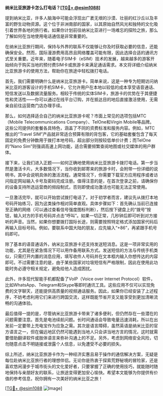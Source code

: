 **纳米比亚旅游卡怎么打电话？[[TG💪+ @esim1088](https://t.me/s/esim1088)]**

提到纳米比亚，许多人脑海中可能会浮现出广袤无垠的沙漠、壮丽的红沙丘以及丰富的野生动物资源。这个位于非洲南部的国家，以其原始自然风光和独特的文化吸引着世界各地的旅行者。如果你计划前往纳米比亚进行一场难忘的探险之旅，那么了解如何在当地使用电话通信是非常重要的。

在纳米比亚旅行期间，保持与外界的联系不仅能够让你及时获取必要的信息，还能确保安全。然而，国际漫游费用高昂且网络覆盖可能有限，因此选择合适的通讯方式至关重要。近年来，随着电子SIM卡（eSIM）技术的发展，越来越多的游客开始倾向于购买当地的预付费SIM卡或旅游卡来满足通话需求。本文将详细介绍纳米比亚旅游卡的使用方法，帮助你在旅途中轻松拨打电话。

首先，我们需要明确什么是纳米比亚旅游卡。简单来说，这是一种专为短期访问纳米比亚的游客设计的手机SIM卡，它允许用户在本地以较低的成本享受语音通话、短信发送以及数据流量服务。相较于传统的实体SIM卡，旅游卡的优势在于其便捷性和灵活性——你可以通过在线平台订购，并在抵达目的地后直接激活使用，无需亲自前往运营商门店办理手续。

那么，如何选择适合自己的纳米比亚旅游卡呢？市面上常见的选项包括MTC（Mobile Telecommunications Company）、TelOne和Virgin Mobile等品牌。这些公司提供的套餐各具特色，涵盖了不同的资费标准和服务内容。例如，MTC推出的“Travel SIM”产品就非常适合预算有限的背包客，它的基础套餐包含了每天固定的免费分钟数用于拨打本地号码，超出部分则按较低单价计费；而TelOne的“Nano Sim”则强调高速上网功能，适合需要频繁查阅地图或社交媒体的用户群体。

接下来，让我们进入正题——如何正确地使用纳米比亚旅游卡拨打电话。第一步当然是激活卡片。大多数情况下，当你收到邮寄来的旅游卡时，会附带一份详细的说明书，其中会说明具体的激活流程。通常情况下，你需要下载官方应用程序或者访问指定网站输入卡号及密码完成注册。值得注意的是，在首次登录之前，请确保你的设备支持所选运营商的频段制式，否则即使成功激活也可能无法正常使用。

一旦激活完毕，就可以开始尝试拨打电话了。对于初学者而言，建议先从拨打本地号码开始练习，因为这类操作相对简单直观。具体步骤如下：首先确认当前已连接至正确的网络（可以通过查看信号强度图标判断），然后按下键盘上的“拨号”按钮，输入对方的手机号码并点击“呼叫”。如果一切正常，几秒钟后即可听到对方接听的声音。当然，如果你想要拨打国际长途，则需要按照特定格式添加国家代码后再输入目标号码。例如，要联系中国大陆的朋友，应先输入“+86”，再紧跟手机号码即可。

除了基本的语音通话外，纳米比亚旅游卡还支持发送短消息。这是一项非常实用的功能，尤其是在紧急情况下可以用作备用联系方式。发送短信的方法与传统手机类似，只需打开内置的消息应用，填写收件人号码并在文本框内输入你想传达的内容即可。不过需要注意的是，由于某些国家对垃圾短信有严格限制，因此在使用此功能时务必遵守相关规定，避免给他人造成困扰。

此外，许多现代智能手机都配备了VoIP（Voice over Internet Protocol）软件，比如WhatsApp、Telegram和Skype等即时通讯工具。这些应用不仅可以实现免费的文字聊天，还能提供高质量的视频通话服务。因此，如果你已经安装了上述程序，不妨考虑利用它们来进行跨国交流，这样既能节省开支又能享受到更加清晰流畅的沟通体验。

最后值得一提的是，尽管纳米比亚旅游卡带来了诸多便利，但仍然存在一些潜在的问题需要注意。首先是电池续航问题。长时间通话会导致电量迅速消耗，所以在出发前一定要带上充电宝作为应急之需。其次是语言障碍，虽然英语是纳米比亚的官方语言之一，但在偏远地区仍然可能遇到当地人只会讲当地方言的情况，这时就需要借助翻译软件或肢体语言来弥补沟通上的不足。另外，考虑到网络安全风险，切勿随意点击不明链接或泄露个人信息，以免遭受不必要的损失。

综上所述，纳米比亚旅游卡作为一种经济实惠且易于操作的通信解决方案，无疑是每位赴纳米比亚旅行者的理想伴侣。无论你是热衷于探索荒野秘境的冒险家，还是喜欢悠闲漫步于城市街头的文化爱好者，只要掌握了正确的使用技巧，就能随时随地保持与亲朋好友的联系，让旅途变得更加安心愉快。希望本文能够为你提供有价值的参考信息，祝你拥有一次美好的纳米比亚之旅！

[[TG💪+ @esim1088](https://t.me/s/esim1088) ![Image](https://i.postimg.cc/4NQfJmqS/Snipaste-2025-05-13-00-14-12.png)]
